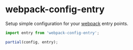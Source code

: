# webpack-config-entry

Setup simple configuration for your [webpack] entry points.

```javascript
import entry from 'webpack-config-entry';

partial(config, entry);
```

[webpack]: https://webpack.github.io
